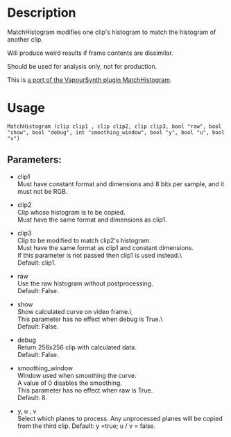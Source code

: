 # Description

MatchHistogram modifies one clip's histogram to match the histogram of another clip.

Will produce weird results if frame contents are dissimilar.

Should be used for analysis only, not for production.

This is [a port of the VapourSynth plugin MatchHistogram](https://github.com/dubhater/vapoursynth-matchhistogram).

# Usage

```
MatchHistogram (clip clip1 , clip clip2, clip clip3, bool "raw", bool "show", bool "debug", int "smoothing_window", bool "y", bool "u", bool "v")
```

## Parameters:

- clip1\
    Must have constant format and dimensions and 8 bits per sample, and it must not be RGB.

- clip2\
    Clip whose histogram is to be copied.\
    Must have the same format and dimensions as clip1.

- clip3\
    Clip to be modified to match clip2's histogram.\
    Must have the same format as clip1 and constant dimensions.\
    If this parameter is not passed then clip1 is used instead.\    
    Default: clip1.

- raw\
    Use the raw histogram without postprocessing.\
    Default: False.

- show\
    Show calculated curve on video frame.\    
    This parameter has no effect when debug is True.\    
    Default: False.

- debug\
    Return 256x256 clip with calculated data.\
    Default: False.
    
- smoothing_window\
    Window used when smoothing the curve.\
    A value of 0 disables the smoothing.\
    This parameter has no effect when raw is True.\
    Default: 8.

- y, u , v\
    Select which planes to process. Any unprocessed planes will be copied from the third clip.
    Default: y =true; u / v = false.
